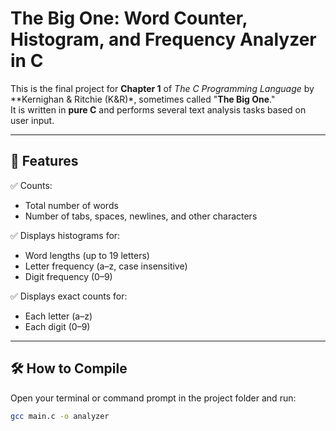 # The Big One: Word Counter, Histogram, and Frequency Analyzer in C

This is the final project for **Chapter 1** of *The C Programming Language* by **Kernighan & Ritchie (K&R)*, sometimes called "**The Big One**."  
It is written in **pure C** and performs several text analysis tasks based on user input.

---

## 🚀 Features

✅ Counts:
- Total number of words  
- Number of tabs, spaces, newlines, and other characters  

✅ Displays histograms for:
- Word lengths (up to 19 letters)  
- Letter frequency (a–z, case insensitive)  
- Digit frequency (0–9)  

✅ Displays exact counts for:
- Each letter (a–z)  
- Each digit (0–9)  

---

## 🛠 How to Compile

Open your terminal or command prompt in the project folder and run:

```bash
gcc main.c -o analyzer

